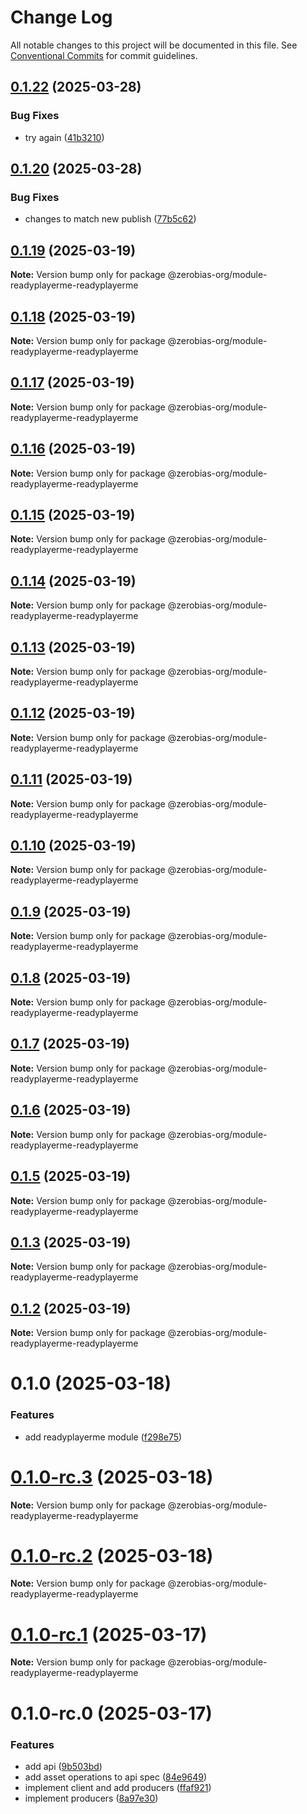 # Change Log

All notable changes to this project will be documented in this file.
See [Conventional Commits](https://conventionalcommits.org) for commit guidelines.

## [0.1.22](https://github.com/auditlogic/module/compare/@zerobias-org/module-readyplayerme-readyplayerme@0.1.20...@zerobias-org/module-readyplayerme-readyplayerme@0.1.22) (2025-03-28)


### Bug Fixes

* try again ([41b3210](https://github.com/auditlogic/module/commit/41b3210959f4ed592aef49d1af628158f8e04a3e))





## [0.1.20](https://github.com/auditlogic/module/compare/@zerobias-org/module-readyplayerme-readyplayerme@0.1.19...@zerobias-org/module-readyplayerme-readyplayerme@0.1.20) (2025-03-28)


### Bug Fixes

* changes to match new publish ([77b5c62](https://github.com/auditlogic/module/commit/77b5c62b1f2e5b0f892d2bb8a4c465cceb5e59df))





## [0.1.19](https://github.com/auditlogic/module/compare/@zerobias-org/module-readyplayerme-readyplayerme@0.1.18...@zerobias-org/module-readyplayerme-readyplayerme@0.1.19) (2025-03-19)

**Note:** Version bump only for package @zerobias-org/module-readyplayerme-readyplayerme





## [0.1.18](https://github.com/auditlogic/module/compare/@zerobias-org/module-readyplayerme-readyplayerme@0.1.17...@zerobias-org/module-readyplayerme-readyplayerme@0.1.18) (2025-03-19)

**Note:** Version bump only for package @zerobias-org/module-readyplayerme-readyplayerme





## [0.1.17](https://github.com/auditlogic/module/compare/@zerobias-org/module-readyplayerme-readyplayerme@0.1.16...@zerobias-org/module-readyplayerme-readyplayerme@0.1.17) (2025-03-19)

**Note:** Version bump only for package @zerobias-org/module-readyplayerme-readyplayerme





## [0.1.16](https://github.com/auditlogic/module/compare/@zerobias-org/module-readyplayerme-readyplayerme@0.1.15...@zerobias-org/module-readyplayerme-readyplayerme@0.1.16) (2025-03-19)

**Note:** Version bump only for package @zerobias-org/module-readyplayerme-readyplayerme





## [0.1.15](https://github.com/auditlogic/module/compare/@zerobias-org/module-readyplayerme-readyplayerme@0.1.14...@zerobias-org/module-readyplayerme-readyplayerme@0.1.15) (2025-03-19)

**Note:** Version bump only for package @zerobias-org/module-readyplayerme-readyplayerme





## [0.1.14](https://github.com/auditlogic/module/compare/@zerobias-org/module-readyplayerme-readyplayerme@0.1.13...@zerobias-org/module-readyplayerme-readyplayerme@0.1.14) (2025-03-19)

**Note:** Version bump only for package @zerobias-org/module-readyplayerme-readyplayerme





## [0.1.13](https://github.com/auditlogic/module/compare/@zerobias-org/module-readyplayerme-readyplayerme@0.1.12...@zerobias-org/module-readyplayerme-readyplayerme@0.1.13) (2025-03-19)

**Note:** Version bump only for package @zerobias-org/module-readyplayerme-readyplayerme





## [0.1.12](https://github.com/auditlogic/module/compare/@zerobias-org/module-readyplayerme-readyplayerme@0.1.11...@zerobias-org/module-readyplayerme-readyplayerme@0.1.12) (2025-03-19)

**Note:** Version bump only for package @zerobias-org/module-readyplayerme-readyplayerme





## [0.1.11](https://github.com/auditlogic/module/compare/@zerobias-org/module-readyplayerme-readyplayerme@0.1.10...@zerobias-org/module-readyplayerme-readyplayerme@0.1.11) (2025-03-19)

**Note:** Version bump only for package @zerobias-org/module-readyplayerme-readyplayerme





## [0.1.10](https://github.com/auditlogic/module/compare/@zerobias-org/module-readyplayerme-readyplayerme@0.1.9...@zerobias-org/module-readyplayerme-readyplayerme@0.1.10) (2025-03-19)

**Note:** Version bump only for package @zerobias-org/module-readyplayerme-readyplayerme





## [0.1.9](https://github.com/auditlogic/module/compare/@zerobias-org/module-readyplayerme-readyplayerme@0.1.8...@zerobias-org/module-readyplayerme-readyplayerme@0.1.9) (2025-03-19)

**Note:** Version bump only for package @zerobias-org/module-readyplayerme-readyplayerme





## [0.1.8](https://github.com/auditlogic/module/compare/@zerobias-org/module-readyplayerme-readyplayerme@0.1.7...@zerobias-org/module-readyplayerme-readyplayerme@0.1.8) (2025-03-19)

**Note:** Version bump only for package @zerobias-org/module-readyplayerme-readyplayerme





## [0.1.7](https://github.com/auditlogic/module/compare/@zerobias-org/module-readyplayerme-readyplayerme@0.1.6...@zerobias-org/module-readyplayerme-readyplayerme@0.1.7) (2025-03-19)

**Note:** Version bump only for package @zerobias-org/module-readyplayerme-readyplayerme





## [0.1.6](https://github.com/auditlogic/module/compare/@zerobias-org/module-readyplayerme-readyplayerme@0.1.5...@zerobias-org/module-readyplayerme-readyplayerme@0.1.6) (2025-03-19)

**Note:** Version bump only for package @zerobias-org/module-readyplayerme-readyplayerme





## [0.1.5](https://github.com/auditlogic/module/compare/@zerobias-org/module-readyplayerme-readyplayerme@0.1.3...@zerobias-org/module-readyplayerme-readyplayerme@0.1.5) (2025-03-19)

**Note:** Version bump only for package @zerobias-org/module-readyplayerme-readyplayerme





## [0.1.3](https://github.com/auditlogic/module/compare/@zerobias-org/module-readyplayerme-readyplayerme@0.1.2...@zerobias-org/module-readyplayerme-readyplayerme@0.1.3) (2025-03-19)

**Note:** Version bump only for package @zerobias-org/module-readyplayerme-readyplayerme





## [0.1.2](https://github.com/auditlogic/module/compare/@zerobias-org/module-readyplayerme-readyplayerme@0.1.0...@zerobias-org/module-readyplayerme-readyplayerme@0.1.2) (2025-03-19)

**Note:** Version bump only for package @zerobias-org/module-readyplayerme-readyplayerme





# 0.1.0 (2025-03-18)


### Features

* add readyplayerme module ([f298e75](https://github.com/auditlogic/module/commit/f298e75fd5539d58dc91fc12bdbda8ff8a3117e7))





# [0.1.0-rc.3](https://github.com/auditlogic/module/compare/@zerobias-org/module-readyplayerme-readyplayerme@0.1.0-rc.1...@zerobias-org/module-readyplayerme-readyplayerme@0.1.0-rc.3) (2025-03-18)

**Note:** Version bump only for package @zerobias-org/module-readyplayerme-readyplayerme





# [0.1.0-rc.2](https://github.com/auditlogic/module/compare/@zerobias-org/module-readyplayerme-readyplayerme@0.1.0-rc.1...@zerobias-org/module-readyplayerme-readyplayerme@0.1.0-rc.2) (2025-03-18)

**Note:** Version bump only for package @zerobias-org/module-readyplayerme-readyplayerme





# [0.1.0-rc.1](https://github.com/auditlogic/module/compare/@zerobias-org/module-readyplayerme-readyplayerme@0.1.0-rc.0...@zerobias-org/module-readyplayerme-readyplayerme@0.1.0-rc.1) (2025-03-17)

**Note:** Version bump only for package @zerobias-org/module-readyplayerme-readyplayerme





# 0.1.0-rc.0 (2025-03-17)


### Features

* add api ([9b503bd](https://github.com/auditlogic/module/commit/9b503bdb2c555216dbade9e6a93047d5d033191e))
* add asset operations to api spec ([84e9649](https://github.com/auditlogic/module/commit/84e9649b17001cea9b54d811153b9017a5a2a74d))
* implement client and add producers ([ffaf921](https://github.com/auditlogic/module/commit/ffaf9212797eb0f2f452af059cc6c59a0f6ae722))
* implement producers ([8a97e30](https://github.com/auditlogic/module/commit/8a97e305cf2b757087a25e51d8ab21c0a77bf30e))
